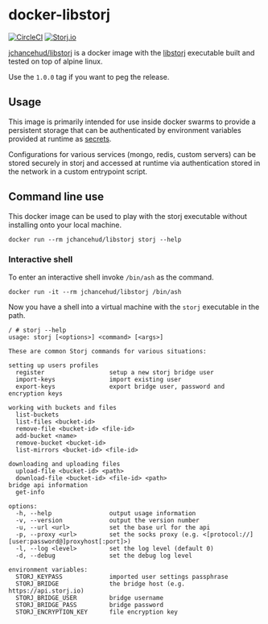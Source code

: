 # docker-libstorj

[![CircleCI](https://circleci.com/gh/JChanceHud/docker-libstorj.svg?style=svg)](https://circleci.com/gh/JChanceHud/docker-libstorj)
[![Storj.io](https://storj.io/img/storj-badge.svg)](https://storj.io)

[jchancehud/libstorj](https://hub.docker.com/r/jchancehud/libstorj/) is a docker image with the [libstorj](https://github.com/Storj/libstorj) executable built and tested on top of alpine linux.

Use the `1.0.0` tag if you want to peg the release.

## Usage

This image is primarily intended for use inside docker swarms to provide a persistent storage that can be authenticated by environment variables provided at runtime as [secrets](https://docs.docker.com/engine/swarm/secrets/).

Configurations for various services (mongo, redis, custom servers) can be stored securely in storj and accessed at runtime via authentication stored in the network in a custom entrypoint script.

## Command line use

This docker image can be used to play with the storj executable without installing onto your local machine.

```
docker run --rm jchancehud/libstorj storj --help
```

### Interactive shell

To enter an interactive shell invoke `/bin/ash` as the command.

```
docker run -it --rm jchancehud/libstorj /bin/ash
```

Now you have a shell into a virtual machine with the `storj` executable in the path.

```
/ # storj --help
usage: storj [<options>] <command> [<args>]

These are common Storj commands for various situations:

setting up users profiles
  register                  setup a new storj bridge user
  import-keys               import existing user
  export-keys               export bridge user, password and encryption keys

working with buckets and files
  list-buckets
  list-files <bucket-id>
  remove-file <bucket-id> <file-id>
  add-bucket <name>
  remove-bucket <bucket-id>
  list-mirrors <bucket-id> <file-id>

downloading and uploading files
  upload-file <bucket-id> <path>
  download-file <bucket-id> <file-id> <path>
bridge api information
  get-info

options:
  -h, --help                output usage information
  -v, --version             output the version number
  -u, --url <url>           set the base url for the api
  -p, --proxy <url>         set the socks proxy (e.g. <[protocol://][user:password@]proxyhost[:port]>)
  -l, --log <level>         set the log level (default 0)
  -d, --debug               set the debug log level

environment variables:
  STORJ_KEYPASS             imported user settings passphrase
  STORJ_BRIDGE              the bridge host (e.g. https://api.storj.io)
  STORJ_BRIDGE_USER         bridge username
  STORJ_BRIDGE_PASS         bridge password
  STORJ_ENCRYPTION_KEY      file encryption key
```

